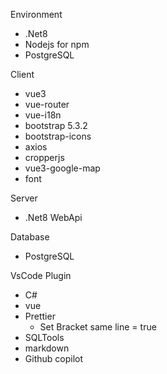 Environment
- .Net8
- Nodejs for npm
- PostgreSQL

Client
- vue3
- vue-router
- vue-i18n
- bootstrap 5.3.2
- bootstrap-icons
- axios
- cropperjs
- vue3-google-map
- font

Server
- .Net8 WebApi

Database
- PostgreSQL

VsCode Plugin
- C#
- vue
- Prettier
  - Set Bracket same line = true
- SQLTools
- markdown
- Github copilot